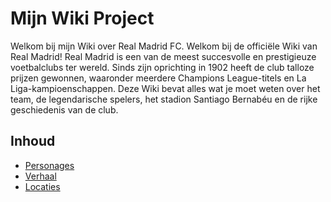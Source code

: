 # Mijn Wiki Project
Welkom bij mijn Wiki over Real Madrid FC.
Welkom bij de officiële Wiki van Real Madrid! Real Madrid is een van de meest succesvolle en prestigieuze voetbalclubs ter wereld. Sinds zijn oprichting in 1902 heeft de club talloze prijzen gewonnen, waaronder meerdere Champions League-titels en La Liga-kampioenschappen. Deze Wiki bevat alles wat je moet weten over het team, de legendarische spelers, het stadion Santiago Bernabéu en de rijke geschiedenis van de club.

## Inhoud
- [Personages](personages.md)
- [Verhaal](verhaal.md)
- [Locaties](locaties.md)

 
